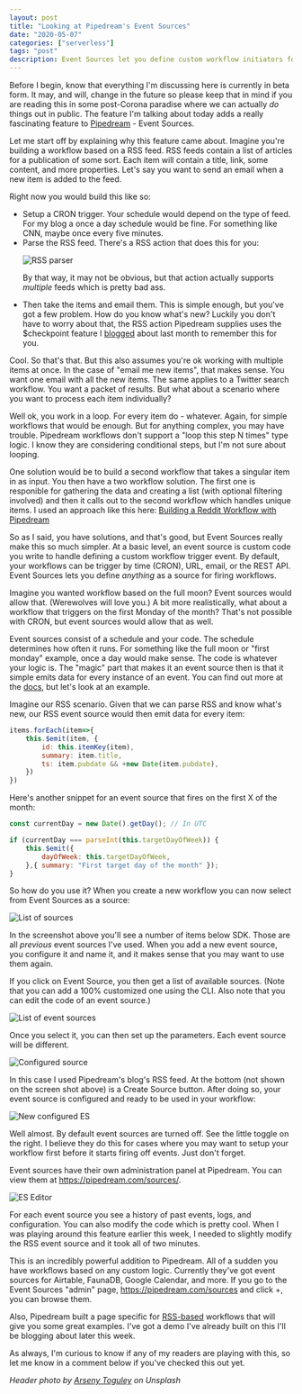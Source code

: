 ```yaml
---
layout: post
title: "Looking at Pipedream's Event Sources"
date: "2020-05-07"
categories: ["serverless"]
tags: "post"
description: Event Sources let you define custom workflow initiators for Pipedream
---
```


Before I begin, know that everything I'm discussing here is currently in beta form. It may, and will, change in the future so please keep that in mind if you are reading this in some post-Corona paradise where we can actually *do* things out in public. The feature I'm talking about today adds a really fascinating feature to [Pipedream](https://pipedream.com/) - Event Sources. 

Let me start off by explaining why this feature came about. Imagine you're building a workflow based on a RSS feed. RSS feeds contain a list of articles for a publication of some sort. Each item will contain a title, link, some content, and more properties. Let's say you want to send an email when a new item is added to the feed.

Right now you would build this like so:

<ul>
<li>Setup a CRON trigger. Your schedule would depend on the type of feed. For my blog a once a day schedule would be fine. For something like CNN, maybe once every five minutes.</li>

<li>Parse the RSS feed. There's a RSS action that does this for you:

<p>
<img src="https://static.raymondcamden.com/images/2020/05/es1.png" alt="RSS parser" class="lazyload imgborder imgcenter">
</p>

By that way, it may not be obvious, but that action actually supports *multiple* feeds which is pretty bad ass.</li>

<li>Then take the items and email them. This is simple enough, but you've got a few problem. How do you know what's new? Luckily you don't have to worry about that, the RSS action Pipedream supplies uses the $checkpoint feature I <a href="https://www.raymondcamden.com/2020/04/04/using-state-in-pipedream-workflows">blogged</a> about last month to remember this for you. </li>
</ul>

Cool. So that's that. But this also assumes you're ok working with multiple items at once. In the case of "email me new items", that makes sense. You want one email with all the new items. The same applies to a Twitter search workflow. You want a packet of results. But what about a scenario where you want to process each item individually?

Well ok, you work in a loop. For every item do - whatever. Again, for simple workflows that would be enough. But for anything complex, you may have trouble. Pipedream workflows don't support a "loop this step N times" type logic. I know they are considering conditional steps, but I'm not sure about looping. 

One solution would be to build a second workflow that takes a singular item in as input. You then have a two workflow solution. The first one is responible for gathering the data and creating a list (with optional filtering involved) and then it calls out to the second workflow which handles unique items. I used an approach like this here: [Building a Reddit Workflow with Pipedream](https://www.raymondcamden.com/2020/04/20/building-a-reddit-workflow-with-pipedream)

So as I said, you have solutions, and that's good, but Event Sources really make this so much simpler. At a basic level, an event source is custom code you write to handle defining a custom workflow trigger event. By default, your workflows can be trigger by time (CRON), URL, email, or the REST API. Event Sources lets you define *anything* as a source for firing workflows.

Imagine you wanted workflow based on the full moon? Event sources would allow that. (Werewolves will love you.) A bit more realistically, what about a workflow that triggers on the first Monday of the month? That's not possible with CRON, but event sources would allow that as well.

Event sources consist of a schedule and your code. The schedule determines how often it runs. For something like the full moon or "first monday" example, once a day would make sense. The code is whatever your logic is. The "magic" part that makes it an event source then is that it simple emits data for every instance of an event. You can find out more at the [docs](https://docs.pipedream.com/event-sources/), but let's look at an example.

Imagine our RSS scenario. Given that we can parse RSS and know what's new, our RSS event source would then emit data for every item:

```js
items.forEach(item=>{
	this.$emit(item, {
    	id: this.itemKey(item),
    	summary: item.title,
        ts: item.pubdate && +new Date(item.pubdate), 
    })
})
```

Here's another snippet for an event source that fires on the first X of the month:

```js
const currentDay = new Date().getDay(); // In UTC

if (currentDay === parseInt(this.targetDayOfWeek)) {
	this.$emit({
		dayOfWeek: this.targetDayOfWeek,
	},{ summary: "First target day of the month" });
}
```

So how do you use it? When you create a new workflow you can now select from Event Sources as a source:

<p>
<img src="https://static.raymondcamden.com/images/2020/05/es2.png" alt="List of sources" class="lazyload imgborder imgcenter">
</p>

In the screenshot above you'll see a number of items below SDK. Those are all *previous* event sources I've used. When you add a new event source, you configure it and name it, and it makes sense that you may want to use them again. 

If you click on Event Source, you then get a list of available sources. (Note that you can add a 100% customized one using the CLI. Also note that you can edit the code of an event source.) 

<p>
<img src="https://static.raymondcamden.com/images/2020/05/es3.png" alt="List of event sources" class="lazyload imgborder imgcenter">
</p>

Once you select it, you can then set up the parameters. Each event source will be different.

<p>
<img src="https://static.raymondcamden.com/images/2020/05/es4a.png" alt="Configured source" class="lazyload imgborder imgcenter">
</p>

In this case I used Pipedream's blog's RSS feed. At the bottom (not shown on the screen shot above) is a Create Source button. After doing so, your event source is configured and ready to be used in your workflow:

<p>
<img src="https://static.raymondcamden.com/images/2020/05/es9.png" alt="New configured ES" class="lazyload imgborder imgcenter">
</p>

Well almost. By default event sources are turned off. See the little toggle on the right. I believe they do this for cases where you may want to setup your workflow first before it starts firing off events. Just don't forget.

Event sources have their own administration panel at Pipedream. You can view them at <https://pipedream.com/sources/>.

<p>
<img src="https://static.raymondcamden.com/images/2020/05/es5.png" alt="ES Editor" class="lazyload imgborder imgcenter">
</p>

For each event source you see a history of past events, logs, and configuration. You can also modify the code which is pretty cool. When I was playing around this feature earlier this week, I needed to slightly modify the RSS event source and it took all of two minutes.

This is an incredibly powerful addition to Pipedream. All of a sudden you have workflows based on any custom logic. Currently they've got event sources for Airtable, FaunaDB, Google Calendar, and more. If you go to the Event Sources "admin" page, <https://pipedream.com/sources> and click +, you can browse them. 

Also, Pipedream built a page specific for [RSS-based](https://rss.pipedream.com/) workflows that will give you some great examples. I've got a demo I've already built on this I'll be blogging about later this week.

As always, I'm curious to know if any of my readers are playing with this, so let me know in a comment below if you've checked this out yet.

<i>Header photo by <a href="https://unsplash.com/@tetrakiss?utm_source=unsplash&utm_medium=referral&utm_content=creditCopyText">Arseny Toguley</a> on Unsplash</i>